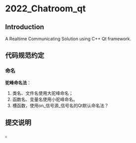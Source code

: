 # 2022_Chatroom_qt

## Introduction

A Realtime Communicating Solution using C++ Qt framework.

## 代码规范约定

### 命名

**驼峰命名法**：

1. 类名、文件名使用大驼峰命名；
2. 函数名、变量名使用小驼峰命名。
3. 槽函数，使用on_信号源_信号名的Qt默认命名法？





## 提交说明

。
